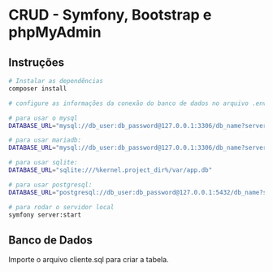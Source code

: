 # CRUD - Symfony, Bootstrap e phpMyAdmin

## Instruções

``` bash
# Instalar as dependẽncias
composer install

# configure as informações da conexão do banco de dados no arquivo .env

# para usar o mysql
DATABASE_URL="mysql://db_user:db_password@127.0.0.1:3306/db_name?serverVersion=5.7"

# para usar mariadb:
DATABASE_URL="mysql://db_user:db_password@127.0.0.1:3306/db_name?serverVersion=mariadb-10.5.8"

# para usar sqlite:
DATABASE_URL="sqlite:///%kernel.project_dir%/var/app.db"

# para usar postgresql:
DATABASE_URL="postgresql://db_user:db_password@127.0.0.1:5432/db_name?serverVersion=11&charset=utf8"

# para rodar o servidor local
symfony server:start
```
## Banco de Dados

Importe o arquivo cliente.sql para criar a tabela.
